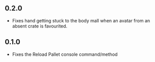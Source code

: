 ﻿## 0.2.0
* Fixes hand getting stuck to the body mall when an avatar from an absent crate is favourited.

## 0.1.0
* Fixes the Reload Pallet console command/method